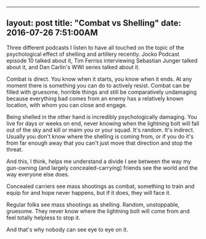
---
layout: post
title:  "Combat vs Shelling"
date:   2016-07-26 7:51:00AM
---

Three different podcasts I listen to have all touched on the topic of the psychological effect of shelling and artillery recently. Jocko Podcast episode 10 talked about it, Tim Ferriss interviewing Sebastian Junger talked about it, and Dan Carlin's WWI series talked about it.

Combat is direct. You know when it starts, you know when it ends. At any moment there is something you can do to actively resist. Combat can be filled with gruesome, horrible things and still be comparatively undamaging because everything bad comes from an enemy has a relatively known location, with whom you can close and engage. 

Being shelled in the other hand is incredibly psychologically damaging. You live for days or weeks on end, never knowing when the lightning bolt will fall out of the sky and kill or maim you or your squad. It's random. It's indirect. Usually you don't know where the shelling is coming from, or if you do it's from far enough away that you can't just move that direction and stop the threat.

And this, I think, helps me understand a divide I see between the way my gun-owning (and largely concealed-carrying) friends see the world and the way everyone else does.

Concealed carriers see mass shootings as combat, something to train and equip for and hope never happens, but if it does, they will face it. 

Regular folks see mass shootings as shelling. Random, unstoppable, gruesome. They never know where the lightning bolt will come from and feel totally helpless to stop it.

And that's why nobody can see eye to eye on it.
